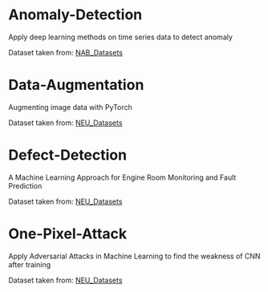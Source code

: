 # Anomaly-Detection
Apply deep learning methods on time series data to detect anomaly

Dataset taken from: [NAB_Datasets](https://github.com/numenta/NAB)

# Data-Augmentation
Augmenting image data with PyTorch

Dataset taken from: [NEU_Datasets](http://faculty.neu.edu.cn/yunhyan/NEU_surface_defect_database.html)

# Defect-Detection
A Machine Learning Approach for Engine Room Monitoring and Fault Prediction

Dataset taken from: [NEU_Datasets](http://faculty.neu.edu.cn/yunhyan/NEU_surface_defect_database.html)

# One-Pixel-Attack
Apply Adversarial Attacks in Machine Learning to find the weakness of CNN after training

Dataset taken from: [NEU_Datasets](http://faculty.neu.edu.cn/yunhyan/NEU_surface_defect_database.html)
